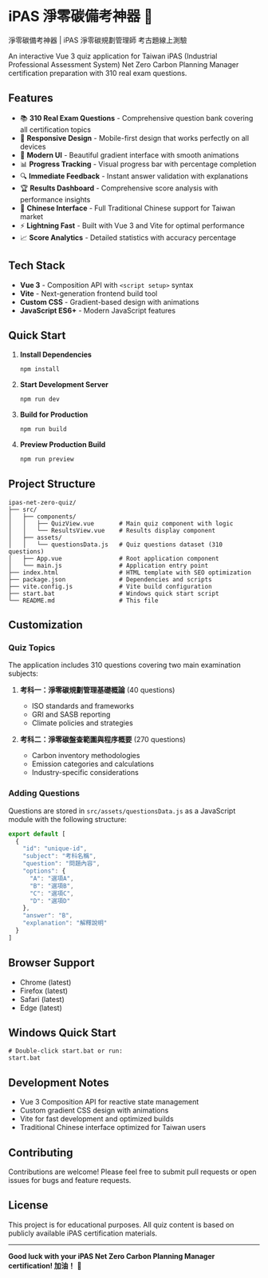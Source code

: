 # iPAS 淨零碳備考神器 🎯
淨零碳備考神器 | iPAS 淨零碳規劃管理師 考古題線上測驗

An interactive Vue 3 quiz application for Taiwan iPAS (Industrial Professional Assessment System) Net Zero Carbon Planning Manager certification preparation with 310 real exam questions.

## Features

- 📚 **310 Real Exam Questions** - Comprehensive question bank covering all certification topics
- 📱 **Responsive Design** - Mobile-first design that works perfectly on all devices
- 🎨 **Modern UI** - Beautiful gradient interface with smooth animations
- 📊 **Progress Tracking** - Visual progress bar with percentage completion
- 🔍 **Immediate Feedback** - Instant answer validation with explanations
- 🏆 **Results Dashboard** - Comprehensive score analysis with performance insights
- 🎯 **Chinese Interface** - Full Traditional Chinese support for Taiwan market
- ⚡ **Lightning Fast** - Built with Vue 3 and Vite for optimal performance
- 📈 **Score Analytics** - Detailed statistics with accuracy percentage

## Tech Stack

- **Vue 3** - Composition API with `<script setup>` syntax
- **Vite** - Next-generation frontend build tool
- **Custom CSS** - Gradient-based design with animations
- **JavaScript ES6+** - Modern JavaScript features

## Quick Start

1. **Install Dependencies**
   ```bash
   npm install
   ```

2. **Start Development Server**
   ```bash
   npm run dev
   ```

3. **Build for Production**
   ```bash
   npm run build
   ```

4. **Preview Production Build**
   ```bash
   npm run preview
   ```

## Project Structure

```
ipas-net-zero-quiz/
├── src/
│   ├── components/
│   │   ├── QuizView.vue       # Main quiz component with logic
│   │   └── ResultsView.vue    # Results display component
│   ├── assets/
│   │   └── questionsData.js   # Quiz questions dataset (310 questions)
│   ├── App.vue                # Root application component
│   └── main.js                # Application entry point
├── index.html                 # HTML template with SEO optimization
├── package.json               # Dependencies and scripts
├── vite.config.js             # Vite build configuration
├── start.bat                  # Windows quick start script
└── README.md                  # This file
```

## Customization

### Quiz Topics

The application includes 310 questions covering two main examination subjects:

1. **考科一：淨零碳規劃管理基礎概論** (40 questions)
   - ISO standards and frameworks
   - GRI and SASB reporting
   - Climate policies and strategies

2. **考科二：淨零碳盤查範圍與程序概要** (270 questions)
   - Carbon inventory methodologies
   - Emission categories and calculations
   - Industry-specific considerations

### Adding Questions
Questions are stored in `src/assets/questionsData.js` as a JavaScript module with the following structure:

```javascript
export default [
  {
    "id": "unique-id",
    "subject": "考科名稱",
    "question": "問題內容",
    "options": {
      "A": "選項A",
      "B": "選項B",
      "C": "選項C",
      "D": "選項D"
    },
    "answer": "B",
    "explanation": "解釋說明"
  }
]
```

## Browser Support

- Chrome (latest)
- Firefox (latest) 
- Safari (latest)
- Edge (latest)

## Windows Quick Start

```batch
# Double-click start.bat or run:
start.bat
```

## Development Notes

- Vue 3 Composition API for reactive state management
- Custom gradient CSS design with animations
- Vite for fast development and optimized builds
- Traditional Chinese interface optimized for Taiwan users

## Contributing

Contributions are welcome! Please feel free to submit pull requests or open issues for bugs and feature requests.

## License

This project is for educational purposes. All quiz content is based on publicly available iPAS certification materials.

---

**Good luck with your iPAS Net Zero Carbon Planning Manager certification! 加油！** 🌱
